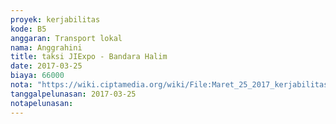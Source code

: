 ```yaml
---
proyek: kerjabilitas
kode: B5
anggaran: Transport lokal
nama: Anggrahini
title: taksi JIExpo - Bandara Halim
date: 2017-03-25
biaya: 66000
nota: "https://wiki.ciptamedia.org/wiki/File:Maret_25_2017_kerjabilitas_B5_grab_jiexpo_bandara_inok.jpg"
tanggalpelunasan: 2017-03-25
notapelunasan:
---
```

